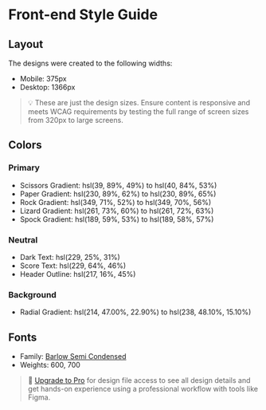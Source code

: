 # Front-end Style Guide

## Layout

The designs were created to the following widths:

- Mobile: 375px
- Desktop: 1366px

> 💡 These are just the design sizes. Ensure content is responsive and meets WCAG requirements by testing the full range of screen sizes from 320px to large screens.

## Colors

### Primary

- Scissors Gradient: hsl(39, 89%, 49%) to hsl(40, 84%, 53%)
- Paper Gradient: hsl(230, 89%, 62%) to hsl(230, 89%, 65%)
- Rock Gradient: hsl(349, 71%, 52%) to hsl(349, 70%, 56%)
- Lizard Gradient: hsl(261, 73%, 60%) to hsl(261, 72%, 63%)
- Spock Gradient: hsl(189, 59%, 53%) to hsl(189, 58%, 57%)

### Neutral

- Dark Text: hsl(229, 25%, 31%)
- Score Text: hsl(229, 64%, 46%)
- Header Outline: hsl(217, 16%, 45%)

### Background

- Radial Gradient: hsl(214, 47.00%, 22.90%) to hsl(238, 48.10%, 15.10%)

## Fonts

- Family: [Barlow Semi Condensed](https://fonts.google.com/specimen/Barlow+Semi+Condensed)
- Weights: 600, 700

> 💎 [Upgrade to Pro](https://www.frontendmentor.io/pro?ref=style-guide) for design file access to see all design details and get hands-on experience using a professional workflow with tools like Figma.
